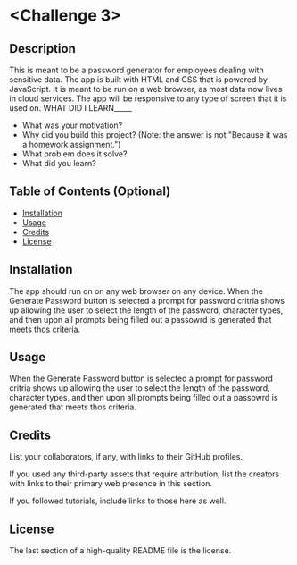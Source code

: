 # <Challenge 3>

## Description

This is meant to be a password generator for employees dealing with sensitive data. The app is built with HTML and CSS that is powered by JavaScript. It is meant to be run on a web browser, as most data now lives in cloud services. The app will be responsive to any type of screen that it is used on. WHAT DID I LEARN_____

- What was your motivation?
- Why did you build this project? (Note: the answer is not "Because it was a homework assignment.")
- What problem does it solve?
- What did you learn?

## Table of Contents (Optional)

- [Installation](#installation)
- [Usage](#usage)
- [Credits](#credits)
- [License](#license)

## Installation

The app should run on on any web browser on any device. When the Generate Password button is selected a prompt for password critria shows up allowing the user to select the length of the password, character types, and then upon all prompts being filled out a passowrd is generated that meets thos criteria.

## Usage

When the Generate Password button is selected a prompt for password critria shows up allowing the user to select the length of the password, character types, and then upon all prompts being filled out a passowrd is generated that meets thos criteria.


## Credits

List your collaborators, if any, with links to their GitHub profiles.

If you used any third-party assets that require attribution, list the creators with links to their primary web presence in this section.

If you followed tutorials, include links to those here as well.

## License

The last section of a high-quality README file is the license.
